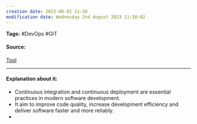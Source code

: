```yaml
---
creation date: 2023-08-02 11:58
modification date: Wednesday 2nd August 2023 11:58:02
---
```


**Tags:** #DevOps #GIT 

#### Source:
[Tool](https://chat.openai.com/share/4a901cb9-f11d-4d07-9fa9-15404ff7b957)

--------------------------------------

#### Explanation about it:

 * Continuous integration and continuous deployment are essential practices in modern software development.
 * It aim to improve code quality, increase development efficiency and deliver software faster and more reliably.
 * 